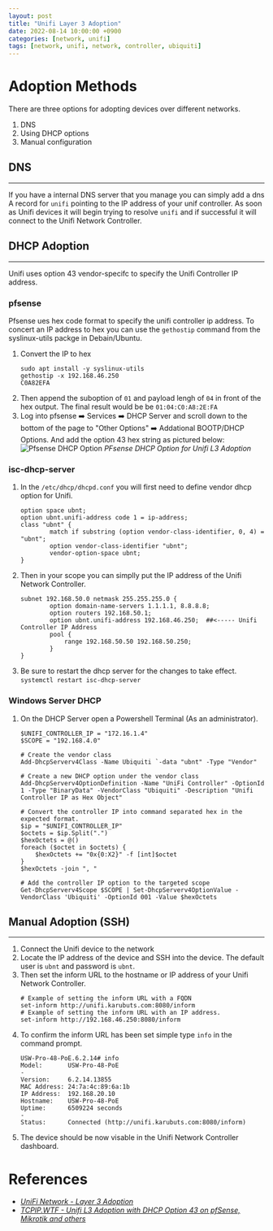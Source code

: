 ```yaml
---
layout: post
title: "Unifi Layer 3 Adoption"
date: 2022-08-14 10:00:00 +0900
categories: [network, unifi]
tags: [network, unifi, network, controller, ubiquiti]
---
```


# Adoption Methods

There are three options for adopting devices over different networks. 
1. DNS
2. Using DHCP options
3. Manual configuration

## DNS
----

If you have a internal DNS server that you manage you can simply add a dns A record for `unifi` pointing to the IP address of your unif controller. As soon as Unifi devices it will begin trying to resolve `unifi` and if successful it will connect to the Unifi Network Controller. 

## DHCP Adoption
----

Unifi uses option 43 vendor-specifc to specify the Unifi Controller IP address. 

### pfsense

Pfsense ues hex code format to specify the unifi controller ip address. To concert an IP address to hex you can use the `gethostip` command from the syslinux-utils packge in Debain/Ubuntu. 

1. Convert the IP to hex
   ```shell
   sudo apt install -y syslinux-utils
   gethostip -x 192.168.46.250
   C0A82EFA
   ````
2. Then append the suboption of `01` and payload lengh of `04` in front of the hex output. The final result would be be `01:04:C0:A8:2E:FA`
3. Log into pfsense ➡️ Services ➡️ DHCP Server and scroll down to the bottom of the page to "Other Options" ➡️ Addational BOOTP/DHCP Options. And add the option 43 hex string as pictured below:
![Pfsense DHCP Option](/img/pfsense-dhcp-option.png)
_PFsense DHCP Option for Unifi L3 Adoption_


### isc-dhcp-server

1. In the `/etc/dhcp/dhcpd.conf` you will first need to define vendor dhcp option for Unifi.
   ```shell
   option space ubnt;
   option ubnt.unifi-address code 1 = ip-address;
   class "ubnt" {
           match if substring (option vendor-class-identifier, 0, 4) = "ubnt";
           option vendor-class-identifier "ubnt";
           vendor-option-space ubnt;
   }
   ``` 
2. Then in your scope you can simplly put the IP address of the Unifi Network Controller.  
   ```shell
   subnet 192.168.50.0 netmask 255.255.255.0 {
           option domain-name-servers 1.1.1.1, 8.8.8.8;
           option routers 192.168.50.1;
           option ubnt.unifi-address 192.168.46.250;  ##<----- Unifi Controller IP Address
           pool {
               range 192.168.50.50 192.168.50.250;
           }
   }
   ```
3. Be sure to restart the dhcp server for the changes to take effect. `systemctl restart isc-dhcp-server`

### Windows Server DHCP

1. On the DHCP Server open a Powershell Terminal (As an administrator). 
   ```shell
   $UNIFI_CONTROLLER_IP = "172.16.1.4"
   $SCOPE = "192.168.4.0" 
   
   # Create the vendor class
   Add-DhcpServerv4Class -Name Ubiquiti `-data "ubnt" -Type "Vendor"
   
   # Create a new DHCP option under the vendor class 
   Add-DhcpServerv4OptionDefinition -Name "UniFi Controller" -OptionId 1 -Type "BinaryData" -VendorClass "Ubiquiti" -Description "Unifi Controller IP as Hex Object"
   
   # Convert the controller IP into command separated hex in the expected format.
   $ip = "$UNIFI_CONTROLLER_IP"
   $octets = $ip.Split(".")
   $hexOctets = @()
   foreach ($octet in $octets) {
       $hexOctets += "0x{0:X2}" -f [int]$octet
   }
   $hexOctets -join ", "
   
   # Add the controller IP option to the targeted scope
   Get-DhcpServerv4Scope $SCOPE | Set-DhcpServerv4OptionValue -VendorClass 'Ubiquiti' -OptionId 001 -Value $hexOctets
   ```



## Manual Adoption (SSH)
----


1. Connect the Unifi device to the network
2. Locate the IP address of the device and SSH into the device. The default user is `ubnt` and password is `ubnt`. 
3. Then set the inform URL to the hostname or IP address of your Unifi Network Controller. 
   ```shell
   # Example of setting the inform URL with a FQDN
   set-inform http://unifi.karubuts.com:8080/inform
   # Example of setting the inform URL with an IP address. 
   set-inform http://192.168.46.250:8080/inform
   ```
4. To confirm the inform URL has been set simple type `info` in the command prompt. 
   ```shell
   USW-Pro-48-PoE.6.2.14# info
   Model:       USW-Pro-48-PoE
   -
   Version:     6.2.14.13855
   MAC Address: 24:7a:4c:89:6a:1b
   IP Address:  192.168.20.10
   Hostname:    USW-Pro-48-PoE
   Uptime:      6509224 seconds
   -
   Status:      Connected (http://unifi.karubuts.com:8080/inform)
   ```
5. The device should be now visable in the Unifi Network Controller dashboard. 


# References
- _[UniFi Network - Layer 3 Adoption](https://help.ui.com/hc/en-us/articles/204909754-UniFi-Layer-3-Adoption-for-Remote-UniFi-Network-Applications)_
- _[TCPIP.WTF - Unifi L3 Adoption with DHCP Option 43 on pfSense, Mikrotik and others](https://tcpip.wtf/en/unifi-l3-adoption-with-dhcp-option-43-on-pfsense-mikrotik-and-others.htm)_
